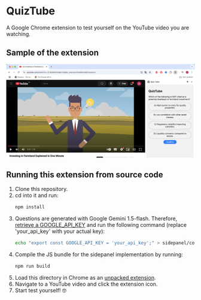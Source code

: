 # QuizTube

A Google Chrome extension to test yourself on the YouTube video you are watching.

## Sample of the extension

![sample](images/sample.png)

## Running this extension from source code

1. Clone this repository.
2. cd into it and run:
   ```sh
   npm install
   ```
3. Questions are generated with Google Gemini 1.5-flash. Therefore, [retrieve a GOOGLE_API_KEY](https://ai.google.dev/gemini-api/docs/api-key) and run the following command (replace 'your_api_key' with your actual key):
   ```sh
   echo "export const GOOGLE_API_KEY = 'your_api_key';" > sidepanel/config.js
   ```
4. Compile the JS bundle for the sidepanel implementation by running:
   ```sh
   npm run build
   ```
5. Load this directory in Chrome as an [unpacked extension](https://developer.chrome.com/docs/extensions/mv3/getstarted/development-basics/#load-unpacked).
6. Navigate to a YouTube video and click the extension icon.
7. Start test yourself! 🤓
